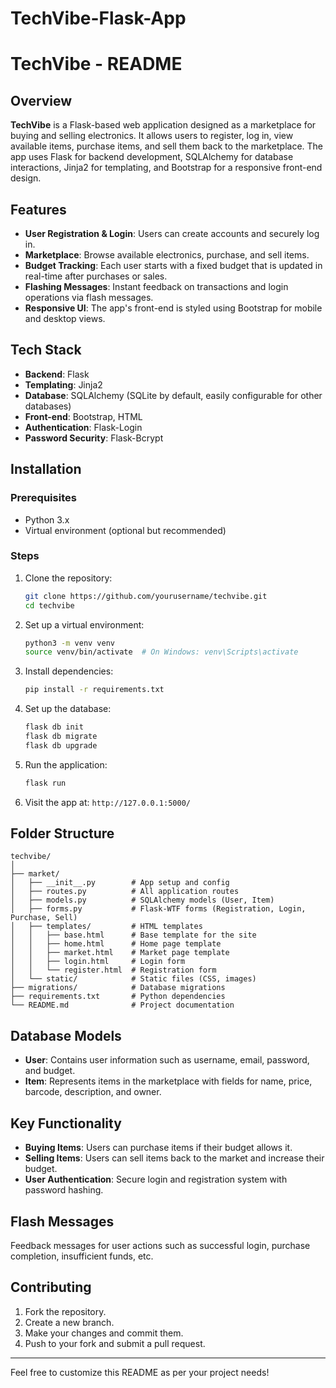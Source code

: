 # TechVibe-Flask-App

# TechVibe - README

## Overview

**TechVibe** is a Flask-based web application designed as a marketplace for buying and selling electronics. It allows users to register, log in, view available items, purchase items, and sell them back to the marketplace. The app uses Flask for backend development, SQLAlchemy for database interactions, Jinja2 for templating, and Bootstrap for a responsive front-end design.

## Features

- **User Registration & Login**: Users can create accounts and securely log in.
- **Marketplace**: Browse available electronics, purchase, and sell items.
- **Budget Tracking**: Each user starts with a fixed budget that is updated in real-time after purchases or sales.
- **Flashing Messages**: Instant feedback on transactions and login operations via flash messages.
- **Responsive UI**: The app's front-end is styled using Bootstrap for mobile and desktop views.

## Tech Stack

- **Backend**: Flask
- **Templating**: Jinja2
- **Database**: SQLAlchemy (SQLite by default, easily configurable for other databases)
- **Front-end**: Bootstrap, HTML
- **Authentication**: Flask-Login
- **Password Security**: Flask-Bcrypt

## Installation

### Prerequisites
- Python 3.x
- Virtual environment (optional but recommended)

### Steps
1. Clone the repository:
   ```bash
   git clone https://github.com/yourusername/techvibe.git
   cd techvibe
   ```

2. Set up a virtual environment:
   ```bash
   python3 -m venv venv
   source venv/bin/activate  # On Windows: venv\Scripts\activate
   ```

3. Install dependencies:
   ```bash
   pip install -r requirements.txt
   ```

4. Set up the database:
   ```bash
   flask db init
   flask db migrate
   flask db upgrade
   ```

5. Run the application:
   ```bash
   flask run
   ```

6. Visit the app at: `http://127.0.0.1:5000/`

## Folder Structure

```
techvibe/
│
├── market/
│   ├── __init__.py        # App setup and config
│   ├── routes.py          # All application routes
│   ├── models.py          # SQLAlchemy models (User, Item)
│   ├── forms.py           # Flask-WTF forms (Registration, Login, Purchase, Sell)
│   ├── templates/         # HTML templates
│   │   ├── base.html      # Base template for the site
│   │   ├── home.html      # Home page template
│   │   ├── market.html    # Market page template
│   │   ├── login.html     # Login form
│   │   └── register.html  # Registration form
│   └── static/            # Static files (CSS, images)
├── migrations/            # Database migrations
├── requirements.txt       # Python dependencies
└── README.md              # Project documentation
```

## Database Models

- **User**: Contains user information such as username, email, password, and budget.
- **Item**: Represents items in the marketplace with fields for name, price, barcode, description, and owner.

## Key Functionality

- **Buying Items**: Users can purchase items if their budget allows it.
- **Selling Items**: Users can sell items back to the market and increase their budget.
- **User Authentication**: Secure login and registration system with password hashing.

## Flash Messages

Feedback messages for user actions such as successful login, purchase completion, insufficient funds, etc.

## Contributing

1. Fork the repository.
2. Create a new branch.
3. Make your changes and commit them.
4. Push to your fork and submit a pull request.

---

Feel free to customize this README as per your project needs!
